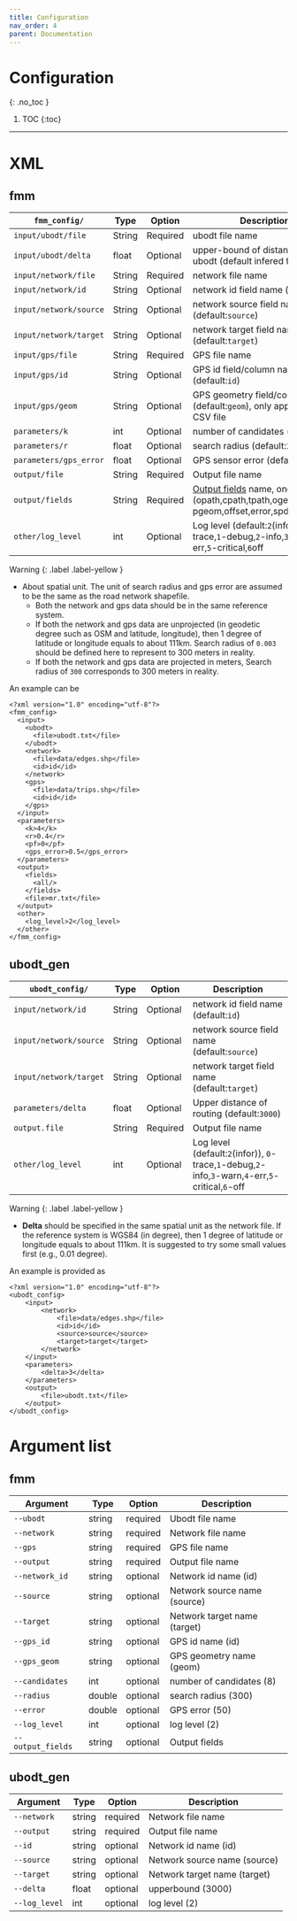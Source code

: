 ```yaml
---
title: Configuration
nav_order: 4
parent: Documentation
---
```


# Configuration
{: .no_toc }

1.  TOC
{:toc}

---

# XML

## fmm

| `fmm_config/`          | Type   | Option   | Description                                                                                             |
| ---------------------- | ------ | -------- | ------------------------------------------------------------------------------------------------------- |
| `input/ubodt/file`     | String | Required | ubodt file name                                                                                         |
| `input/ubodt/delta`    | float  | Optional | upper-bound of distances in ubodt (default infered from file)                                           |
| `input/network/file`   | String | Required | network file name                                                                                       |
| `input/network/id`     | String | Optional | network id field name (default:`id`)                                                                    |
| `input/network/source` | String | Optional | network source field name (default:`source`)                                                            |
| `input/network/target` | String | Optional | network target field name (default:`target`)                                                            |
| `input/gps/file`       | String | Required | GPS file name                                                                                           |
| `input/gps/id`         | String | Optional | GPS id field/column name (default:`id`)                                                                 |
| `input/gps/geom`       | String | Optional | GPS geometry field/column name (default:`geom`), only applicable for CSV file                           |
| `parameters/k`         | int    | Optional | number of candidates  (default:`8`)                                                                     |
| `parameters/r`         | float  | Optional | search radius  (default:`300`)                                                                          |
| `parameters/gps_error` | float  | Optional | GPS sensor error  (default:`50`)                                                                        |
| `output/file`          | String | Required | Output file name                                                                                        |
| `output/fields`        | String | Required | [Output fields](/docs/documentation/output/) name, one or more in (opath,cpath,tpath,ogeom,mgeom, pgeom,offset,error,spdist,tp,ep,all) |
| `other/log_level`      | int    | Optional | Log level  (default:`2`(info)). `0`-trace,`1`-debug,`2`-info,`3`-warn,`4`-err,`5`-critical,`6`off|

Warning
{: .label .label-yellow }

-   About spatial unit. The unit of search radius and gps error are assumed to be the same as the road network shapefile.
    -   Both the network and gps data should be in the same reference system.
    -   If both the network and gps data are unprojected (in geodetic degree such as OSM and latitude, longitude), then 1 degree of latitude or longitude equals to about 111km. Search radius of `0.003` should be defined here to represent to 300 meters in reality.
    -   If both the network and gps data are projected in meters, Search radius of `300` corresponds to 300 meters in reality.

An example can be

```
<?xml version="1.0" encoding="utf-8"?>
<fmm_config>
  <input>
    <ubodt>
      <file>ubodt.txt</file>
    </ubodt>
    <network>
      <file>data/edges.shp</file>
      <id>id</id>
    </network>
    <gps>
      <file>data/trips.shp</file>
      <id>id</id>
    </gps>
  </input>
  <parameters>
    <k>4</k>
    <r>0.4</r>
    <pf>0</pf>
    <gps_error>0.5</gps_error>
  </parameters>
  <output>
    <fields>
      <all/>
    </fields>
    <file>mr.txt</file>
  </output>
  <other>
    <log_level>2</log_level>
  </other>
</fmm_config>
```

## ubodt_gen

| `ubodt_config/`        | Type   | Option   | Description                                  |
| ---------------------- | ------ | -------- | -------------------------------------------- |
| `input/network/id`     | String | Optional | network id field name (default:`id`)         |
| `input/network/source` | String | Optional | network source field name (default:`source`) |
| `input/network/target` | String | Optional | network target field name (default:`target`) |
| `parameters/delta`     | float  | Optional | Upper distance of routing (default:`3000`)   |
| `output.file`          | String | Required | Output file name                             |
| `other/log_level`      | int    | Optional | Log level  (default:`2`(infor)), `0`-trace,`1`-debug,`2`-info,`3`-warn,`4`-err,`5`-critical,`6`-off |

Warning
{: .label .label-yellow }

-   **Delta** should be specified in the same spatial unit as the network file. If the reference system is WGS84 (in degree), then 1 degree of latitude or longitude equals to about 111km. It is suggested to try some small values first (e.g., 0.01 degree).

An example is provided as

```
<?xml version="1.0" encoding="utf-8"?>
<ubodt_config>
    <input>
        <network>
            <file>data/edges.shp</file>
            <id>id</id>
            <source>source</source>
            <target>target</target>
        </network>
    </input>
    <parameters>
        <delta>3</delta>
    </parameters>
    <output>
        <file>ubodt.txt</file>        
    </output>
</ubodt_config>
```

# Argument list

## fmm

| Argument          | Type   | Option   | Description                  |
| ----------------- | ------ | -------- | ---------------------------- |
| `--ubodt`         | string | required | Ubodt file name              |
| `--network`       | string | required | Network file name            |
| `--gps`           | string | required | GPS file name                |
| `--output`        | string | required | Output file name             |
| `--network_id`    | string | optional | Network id name (id)         |
| `--source`        | string | optional | Network source name (source) |
| `--target`        | string | optional | Network target name (target) |
| `--gps_id`        | string | optional | GPS id name (id)             |
| `--gps_geom`      | string | optional | GPS geometry name (geom)     |
| `--candidates`    | int    | optional | number of candidates (8)     |
| `--radius`        | double | optional | search radius (300)          |
| `--error`         | double | optional | GPS error (50)               |
| `--log_level`     | int    | optional | log level (2)                |
| `--output_fields` | string | optional | Output fields                |

## ubodt_gen

| Argument      | Type   | Option   | Description                  |
| ------------- | ------ | -------- | ---------------------------- |
| `--network`   | string | required | Network file name            |
| `--output`    | string | required | Output file name             |
| `--id`        | string | optional | Network id name (id)         |
| `--source`    | string | optional | Network source name (source) |
| `--target`    | string | optional | Network target name (target) |
| `--delta`     | float  | optional | upperbound (3000)            |
| `--log_level` | int    | optional | log level (2)                |
